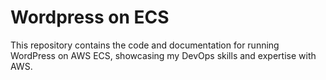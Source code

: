 # Wordpress on ECS

This repository contains the code and documentation for running WordPress on AWS ECS, showcasing my DevOps skills and expertise with AWS.
